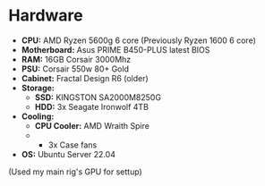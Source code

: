 # Hardware
- **CPU:** AMD Ryzen 5600g 6 core (Previously Ryzen 1600 6 core)
- **Motherboard:** Asus PRIME B450-PLUS latest BIOS
- **RAM:** 16GB Corsair 3000Mhz
- **PSU:** Corsair 550w 80+ Gold
- **Cabinet:** Fractal Design R6 (older)
- **Storage:**
  - **SSD:** KINGSTON SA2000M8250G
  - **HDD:** 3x Seagate Ironwolf 4TB
- **Cooling:**
  - **CPU Cooler:** AMD Wraith Spire
  - + 3x Case fans
- **OS:** Ubuntu Server 22.04
  
(Used my main rig's GPU for settup)
